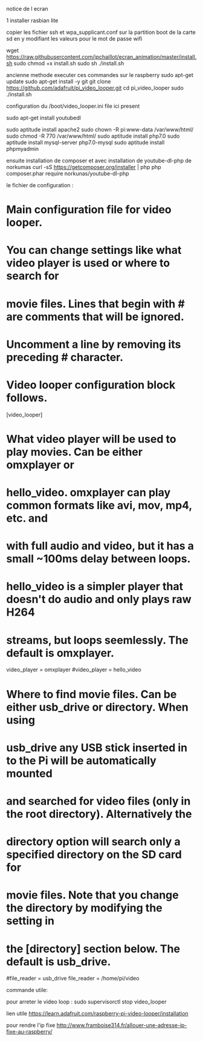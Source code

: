 notice de l ecran

1 installer rasbian lite

copier les fichier ssh et wpa_supplicant.conf sur la partition boot de la carte sd en y modifiant les valeurs pour le mot de passe wifi


wget https://raw.githubusercontent.com/jpchaillot/ecran_animation/master/install.sh
sudo chmod +x install.sh
sudo sh ./install.sh


ancienne methode 
executer ces commandes sur le raspberry
sudo apt-get update
sudo apt-get install -y git
git clone https://github.com/adafruit/pi_video_looper.git
cd pi_video_looper
sudo ./install.sh

configuration du /boot/video_looper.ini file ici present


sudo apt-get install youtubedl

sudo aptitude install apache2
sudo chown -R pi:www-data /var/www/html/
sudo chmod -R 770 /var/www/html/
sudo aptitude install php7.0
sudo aptitude install mysql-server php7.0-mysql
sudo aptitude install phpmyadmin


ensuite installation de composer et avec installation de youtube-dl-php de norkumas
curl -sS https://getcomposer.org/installer | php
php composer.phar require norkunas/youtube-dl-php


le fichier de configuration :  
# Main configuration file for video looper.
# You can change settings like what video player is used or where to search for
# movie files.  Lines that begin with # are comments that will be ignored.
# Uncomment a line by removing its preceding # character.
 
# Video looper configuration block follows.
[video_looper]
 
# What video player will be used to play movies.  Can be either omxplayer or
# hello_video.  omxplayer can play common formats like avi, mov, mp4, etc. and
# with full audio and video, but it has a small ~100ms delay between loops.
# hello_video is a simpler player that doesn't do audio and only plays raw H264
# streams, but loops seemlessly.  The default is omxplayer.
video_player = omxplayer
#video_player = hello_video
 
# Where to find movie files.  Can be either usb_drive or directory.  When using
# usb_drive any USB stick inserted in to the Pi will be automatically mounted
# and searched for video files (only in the root directory).  Alternatively the
# directory option will search only a specified directory on the SD card for
# movie files.  Note that you change the directory by modifying the setting in
# the [directory] section below.  The default is usb_drive.
#file_reader = usb_drive
file_reader = /home/pi/video






commande utile:

pour arreter le video loop :
sudo supervisorctl stop video_looper





lien utile
https://learn.adafruit.com/raspberry-pi-video-looper/installation

pour rendre l'ip fixe
http://www.framboise314.fr/allouer-une-adresse-ip-fixe-au-raspberry/
